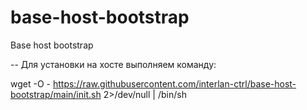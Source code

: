 # base-host-bootstrap
Base host bootstrap

-- Для установки на хосте выполняем команду:

wget -O - https://raw.githubusercontent.com/interlan-ctrl/base-host-bootstrap/main/init.sh 2>/dev/null | /bin/sh